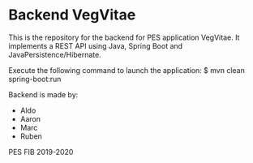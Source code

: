 # Backend VegVitae

This is the repository for the backend for PES application VegVitae. It implements a REST API using Java, Spring Boot and JavaPersistence/Hibernate.

Execute the following command to launch the application:
$ mvn clean spring-boot:run

Backend is made by:
  * Aldo
  * Aaron
  * Marc
  * Ruben

PES FIB 2019-2020